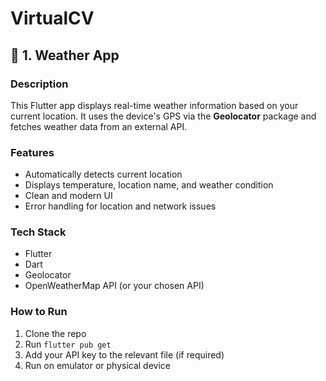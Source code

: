 # VirtualCV

## 📍 1. Weather App

### Description
This Flutter app displays real-time weather information based on your current location. It uses the device's GPS via the **Geolocator** package and fetches weather data from an external API.

### Features
- Automatically detects current location
- Displays temperature, location name, and weather condition
- Clean and modern UI
- Error handling for location and network issues

### Tech Stack
- Flutter
- Dart
- Geolocator
- OpenWeatherMap API (or your chosen API)

### How to Run
1. Clone the repo
2. Run `flutter pub get`
3. Add your API key to the relevant file (if required)
4. Run on emulator or physical device
